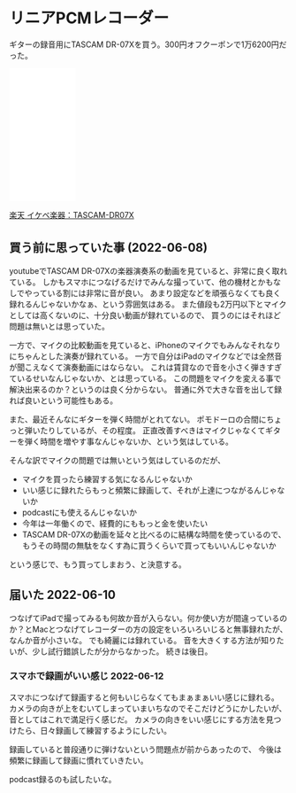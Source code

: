 # リニアPCMレコーダー

ギターの録音用にTASCAM DR-07Xを買う。300円オフクーポンで1万6200円だった。

<iframe sandbox="allow-popups allow-scripts allow-modals allow-forms allow-same-origin" style="width:120px;height:240px;" marginwidth="0" marginheight="0" scrolling="no" frameborder="0" src="//rcm-fe.amazon-adsystem.com/e/cm?lt1=_blank&bc1=000000&IS2=1&bg1=FFFFFF&fc1=000000&lc1=0000FF&t=karino203-22&language=en_US&o=9&p=8&l=as4&m=amazon&f=ifr&ref=as_ss_li_til&asins=B07N1K3QZF&linkId=f00f61a9ff6faf4b7e007eef3f6fdd8c"></iframe>

<a href="https://hb.afl.rakuten.co.jp/ichiba/28734c5d.4a650d43.28734c5e.13ce4d34/?pc=https%3A%2F%2Fitem.rakuten.co.jp%2Fikebe%2Ftascam_dr07x%2F&link_type=pict&ut=eyJwYWdlIjoiaXRlbSIsInR5cGUiOiJwaWN0Iiwic2l6ZSI6IjI0MHgyNDAiLCJuYW0iOjEsIm5hbXAiOiJyaWdodCIsImNvbSI6MSwiY29tcCI6ImRvd24iLCJwcmljZSI6MCwiYm9yIjoxLCJjb2wiOjEsImJidG4iOjEsInByb2QiOjAsImFtcCI6ZmFsc2V9" target="_blank" rel="nofollow sponsored noopener" style="word-wrap:break-word;"  >楽天 イケベ楽器：TASCAM-DR07X<br><img src="https://hbb.afl.rakuten.co.jp/hgb/28734c5d.4a650d43.28734c5e.13ce4d34/?me_id=1198039&item_id=10089034&pc=https%3A%2F%2Fthumbnail.image.rakuten.co.jp%2F%400_mall%2Fikebe%2Fcabinet%2Fdigital10%2Ftascam_dr07x.jpg%3F_ex%3D240x240&s=240x240&t=pict" border="0" style="margin:2px" alt="" title=""></a>

## 買う前に思っていた事 (2022-06-08)

youtubeでTASCAM DR-07Xの楽器演奏系の動画を見ていると、非常に良く取れている。
しかもスマホにつなげるだけでみんな撮っていて、他の機材とかもなしでやっている割には非常に音が良い。
あまり設定などを頑張らなくても良く録れるんじゃないかなぁ、という雰囲気はある。
また値段も2万円以下とマイクとしては高くないのに、十分良い動画が録れているので、
買うのにはそれほど問題は無いとは思っていた。

一方で、マイクの比較動画を見ていると、iPhoneのマイクでもみんなそれなりにちゃんとした演奏が録れている。
一方で自分はiPadのマイクなどでは全然音が聞こえなくて演奏動画にはならない。
これは賃貸なので音を小さく弾きすぎているせいなんじゃないか、とは思っている。
この問題をマイクを変える事で解決出来るのか？というのは良く分からない。
普通に外で大きな音を出して録れば良いという可能性もある。

また、最近そんなにギターを弾く時間がとれてない。
ポモドーロの合間にちょっと弾いたりしているが、その程度。
正直改善すべきはマイクじゃなくてギターを弾く時間を増やす事なんじゃないか、という気はしている。

そんな訳でマイクの問題では無いという気はしているのだが、

- マイクを買ったら練習する気になるんじゃないか
- いい感じに録れたらもっと頻繁に録画して、それが上達につながるんじゃないか
- podcastにも使えるんじゃないか
- 今年は一年働くので、経費的にももっと金を使いたい
- TASCAM DR-07Xの動画を延々と比べるのに結構な時間を使っているので、もうその時間の無駄をなくす為に買うくらいで買ってもいいんじゃないか

という感じで、もう買ってしまおう、と決意する。

## 届いた 2022-06-10

つなげてiPadで撮ってみるも何故か音が入らない。何か使い方が間違っているのか？とMacとつなげてレコーダーの方の設定をいろいろいじると無事録れたが、なんか音が小さいな。
でも綺麗には録れている。
音を大きくする方法が知りたいが、少し試行錯誤したが分からなかった。
続きは後日。

### スマホで録画がいい感じ 2022-06-12

スマホにつなげて録画すると何もいじらなくてもまぁまぁいい感じに録れる。
カメラの向きが上をむいてしまっていまいちなのでそこだけどうにかしたいが、
音としてはこれで満足行く感じだ。
カメラの向きをいい感じにする方法を見つけたら、日々録画して練習するようにしたい。

録画していると普段通りに弾けないという問題点が前からあったので、
今後は頻繁に録画して録画に慣れていきたい。

podcast録るのも試したいな。